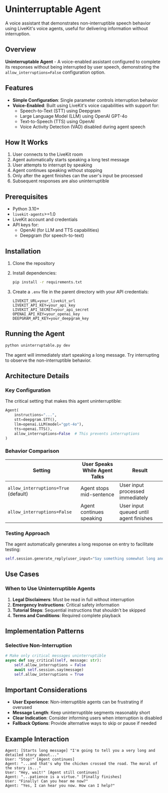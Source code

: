 # Uninterruptable Agent

A voice assistant that demonstrates non-interruptible speech behavior using LiveKit's voice agents, useful for delivering information without interruption.

## Overview

**Uninterruptable Agent** - A voice-enabled assistant configured to complete its responses without being interrupted by user speech, demonstrating the `allow_interruptions=False` configuration option.

## Features

- **Simple Configuration**: Single parameter controls interruption behavior
- **Voice-Enabled**: Built using LiveKit's voice capabilities with support for:
  - Speech-to-Text (STT) using Deepgram
  - Large Language Model (LLM) using OpenAI GPT-4o
  - Text-to-Speech (TTS) using OpenAI
  - Voice Activity Detection (VAD) disabled during agent speech

## How It Works

1. User connects to the LiveKit room
2. Agent automatically starts speaking a long test message
3. User attempts to interrupt by speaking
4. Agent continues speaking without stopping
5. Only after the agent finishes can the user's input be processed
6. Subsequent responses are also uninterruptible

## Prerequisites

- Python 3.10+
- `livekit-agents`>=1.0
- LiveKit account and credentials
- API keys for:
  - OpenAI (for LLM and TTS capabilities)
  - Deepgram (for speech-to-text)

## Installation

1. Clone the repository

2. Install dependencies:
   ```bash
   pip install -r requirements.txt
   ```

3. Create a `.env` file in the parent directory with your API credentials:
   ```
   LIVEKIT_URL=your_livekit_url
   LIVEKIT_API_KEY=your_api_key
   LIVEKIT_API_SECRET=your_api_secret
   OPENAI_API_KEY=your_openai_key
   DEEPGRAM_API_KEY=your_deepgram_key
   ```

## Running the Agent

```bash
python uninterruptable.py dev
```

The agent will immediately start speaking a long message. Try interrupting to observe the non-interruptible behavior.

## Architecture Details

### Key Configuration

The critical setting that makes this agent uninterruptible:

```python
Agent(
    instructions="...",
    stt=deepgram.STT(),
    llm=openai.LLM(model="gpt-4o"),
    tts=openai.TTS(),
    allow_interruptions=False  # This prevents interruptions
)
```

### Behavior Comparison

| Setting | User Speaks While Agent Talks | Result |
|---------|------------------------------|---------|
| `allow_interruptions=True` (default) | Agent stops mid-sentence | User input processed immediately |
| `allow_interruptions=False` | Agent continues speaking | User input queued until agent finishes |

### Testing Approach

The agent automatically generates a long response on entry to facilitate testing:
```python
self.session.generate_reply(user_input="Say something somewhat long and boring so I can test if you're interruptable.")
```

## Use Cases

### When to Use Uninterruptible Agents

1. **Legal Disclaimers**: Must be read in full without interruption
2. **Emergency Instructions**: Critical safety information
3. **Tutorial Steps**: Sequential instructions that shouldn't be skipped
4. **Terms and Conditions**: Required complete playback


## Implementation Patterns

### Selective Non-Interruption

```python
# Make only critical messages uninterruptible
async def say_critical(self, message: str):
    self.allow_interruptions = False
    await self.session.say(message)
    self.allow_interruptions = True
```

## Important Considerations

- **User Experience**: Non-interruptible agents can be frustrating if overused
- **Message Length**: Keep uninterruptible segments reasonably short
- **Clear Indication**: Consider informing users when interruption is disabled
- **Fallback Options**: Provide alternative ways to skip or pause if needed

## Example Interaction

```
Agent: [Starts long message] "I'm going to tell you a very long and detailed story about..."
User: "Stop!" [Agent continues]
Agent: "...and that's why the chicken crossed the road. The moral of the story is..."
User: "Hey, wait!" [Agent still continues]
Agent: "...patience is a virtue." [Finally finishes]
User: "Finally! Can you hear me now?"
Agent: "Yes, I can hear you now. How can I help?"
```